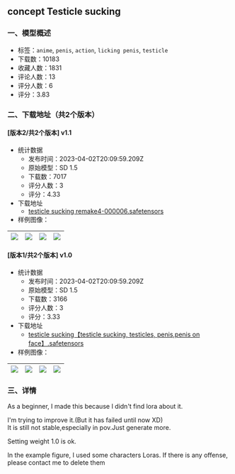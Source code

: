 ## concept Testicle sucking
### 一、模型概述

- 标签：`anime`, `penis`, `action`, `licking penis`, `testicle`
- 下载数：10183
- 收藏人数：1831
- 评论人数：13
- 评分人数：6
- 评分：3.83

### 二、下载地址（共2个版本）

#### [版本2/共2个版本] v1.1

- 统计数据
  - 发布时间：2023-04-02T20:09:59.209Z
  - 原始模型：SD 1.5
  - 下载数：7017
  - 评分人数：3
  - 评分：4.33
- 下载地址
  - [testicle sucking remake4-000006.safetensors](https://civitai.com/api/download/models/33997)
- 样例图像：

| <img src="https://image.civitai.com/xG1nkqKTMzGDvpLrqFT7WA/60deb813-e54e-4f28-117b-199245b32e00/width=450/387946.jpeg" /> | <img src="https://image.civitai.com/xG1nkqKTMzGDvpLrqFT7WA/912037ce-082c-45d5-456d-b729b9ed0a00/width=450/387945.jpeg" /> | <img src="https://image.civitai.com/xG1nkqKTMzGDvpLrqFT7WA/08f586c7-7deb-438d-4bb9-545679d6a900/width=450/387944.jpeg" /> | <img src="https://image.civitai.com/xG1nkqKTMzGDvpLrqFT7WA/ba245842-5da9-4705-cb5c-723c0607e200/width=450/387943.jpeg" /> |
| ---- | ---- | ---- | ---- |

#### [版本1/共2个版本] v1.0

- 统计数据
  - 发布时间：2023-04-02T20:09:59.209Z
  - 原始模型：SD 1.5
  - 下载数：3166
  - 评分人数：3
  - 评分：3.33
- 下载地址
  - [testicle sucking【testicle sucking, testicles, penis,penis on face】.safetensors](https://civitai.com/api/download/models/21771)
- 样例图像：

| <img src="https://image.civitai.com/xG1nkqKTMzGDvpLrqFT7WA/5fd49747-0590-45f1-f191-db3dbbda8d00/width=450/232205.jpeg" /> | <img src="https://image.civitai.com/xG1nkqKTMzGDvpLrqFT7WA/b2d49892-554c-4550-35d0-17105b1f9300/width=450/232206.jpeg" /> | <img src="https://image.civitai.com/xG1nkqKTMzGDvpLrqFT7WA/cd8ff619-692e-488e-fd6d-d058a6ad9e00/width=450/240153.jpeg" /> | <img src="https://image.civitai.com/xG1nkqKTMzGDvpLrqFT7WA/8c2b830f-22f3-4094-2546-c4e32ff24d00/width=450/242413.jpeg" /> |
| ---- | ---- | ---- | ---- |


### 三、详情
<p>As a beginner, I made this because I didn't find lora about it.</p><p>I'm trying to improve it.(But it has failed until now XD)<br />It is still not stable,especially in pov.Just generate more.</p><p>Setting weight 1.0 is ok.</p><p>In the example figure, I used some characters Loras. If there is any offense, please contact me to delete them</p>